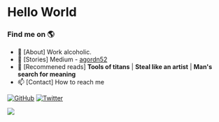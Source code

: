 <img src="https://lh3.googleusercontent.com/S66JOZ445_qwQFK5DUL5V6I1WBt6cRa_7tU-637aBuMKdjjcCiJoFir-sTkijw7QM62XSF_uDcU6C_0Z1Bd5rIQXvRIbpk5vDF49NdIAcaXVPlCtQ1r4F0HdHVeYDwU2DPWtFXlumEhuuyM8UlZrrWA3TcU-fMn6iDuIPZiwE8MsUTGIswzoNw-8L70cLtj-ZXpvlLZSbeX76iOr-Eeiui-dvs7NDHsTs60V3p-S6bn-tAVcOzTy4IZbaYt7Nm2rqFUK5Jqs5jA6anfVeq3MvlnUUVkIucRiXBHAmpcU07XPpulj56I4DJKyX475LJjbzDfHBXD7irOEqZDu7kB8O3RuF1pZfdbvOLAXgug8o_9-sIwhGq_46xOm-cZHZgaUml0tOoNbcBZfSMNACZEO0ejmDTDoEvaQ6sd4HdGI5OReWWOEq8LAprntQyRdCnJIc4-u_nxum9jlWRpnaPd5SuR9ktIZzmajYKv1G9SCWt7InCU2DAoQIfLwbWUenzPpvu0-bgxZngN8JCZIwXXFtX2YIThOQBZKsv0qVxTZMGuneb6s_hx71LsdOuf9u0Hx5F9KhytArka2TyPbuQ3TA02cw17QxiGdsZ3EF0d2Yf0J88SBe4DyA4WbT9BNEgYdzfNS7SkQMNDBW9dYGd28jvl-eEMiCJqfsjgaczchXNfK9Kv7Fzda3AvICVCxyfSWfy_uJm9tDQBlQnO1CqxfgICR=w1920-h552-no?authuser=0" alt="">

# Hello World

### Find me on 🌎 

- 🎒 [About] Work alcoholic.
- 🌱 [Stories] Medium - [agordn52](https://medium.com/@agordn52)
- 🔭 [Recommened reads] **Tools of titans** | **Steal like an artist** | **Man's search for meaning**
- 📫 [Contact] How to reach me

<p align="left">
	<a href="https://github.com/agordn52"><img src="https://img.shields.io/github/followers/agordn52.svg?label=GitHub&style=social" alt="GitHub"></a>
	<a href="https://twitter.com/anthonygordn"><img src="https://img.shields.io/twitter/follow/anthonygordn?label=Twitter&style=social" alt="Twitter"></a>
</p>

![](https://komarev.com/ghpvc/?username=agordn52&color=blue&style=flat-square)
